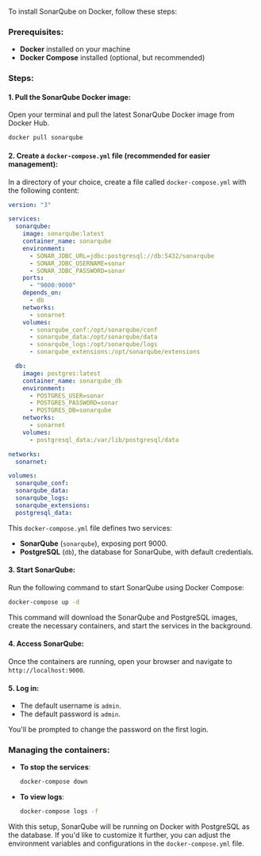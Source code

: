 To install SonarQube on Docker, follow these steps:

### Prerequisites:
- **Docker** installed on your machine
- **Docker Compose** installed (optional, but recommended)

### Steps:

#### 1. Pull the SonarQube Docker image:
Open your terminal and pull the latest SonarQube Docker image from Docker Hub.

```bash
docker pull sonarqube
```

#### 2. Create a `docker-compose.yml` file (recommended for easier management):

In a directory of your choice, create a file called `docker-compose.yml` with the following content:

```yaml
version: "3"

services:
  sonarqube:
    image: sonarqube:latest
    container_name: sonarqube
    environment:
      - SONAR_JDBC_URL=jdbc:postgresql://db:5432/sonarqube
      - SONAR_JDBC_USERNAME=sonar
      - SONAR_JDBC_PASSWORD=sonar
    ports:
      - "9000:9000"
    depends_on:
      - db
    networks:
      - sonarnet
    volumes:
      - sonarqube_conf:/opt/sonarqube/conf
      - sonarqube_data:/opt/sonarqube/data
      - sonarqube_logs:/opt/sonarqube/logs
      - sonarqube_extensions:/opt/sonarqube/extensions

  db:
    image: postgres:latest
    container_name: sonarqube_db
    environment:
      - POSTGRES_USER=sonar
      - POSTGRES_PASSWORD=sonar
      - POSTGRES_DB=sonarqube
    networks:
      - sonarnet
    volumes:
      - postgresql_data:/var/lib/postgresql/data

networks:
  sonarnet:

volumes:
  sonarqube_conf:
  sonarqube_data:
  sonarqube_logs:
  sonarqube_extensions:
  postgresql_data:
```

This `docker-compose.yml` file defines two services:
- **SonarQube** (`sonarqube`), exposing port 9000.
- **PostgreSQL** (`db`), the database for SonarQube, with default credentials.

#### 3. Start SonarQube:

Run the following command to start SonarQube using Docker Compose:

```bash
docker-compose up -d
```

This command will download the SonarQube and PostgreSQL images, create the necessary containers, and start the services in the background.

#### 4. Access SonarQube:

Once the containers are running, open your browser and navigate to `http://localhost:9000`.

#### 5. Log in:

- The default username is `admin`.
- The default password is `admin`.

You'll be prompted to change the password on the first login.

### Managing the containers:

- **To stop the services**:  
  ```bash
  docker-compose down
  ```

- **To view logs**:  
  ```bash
  docker-compose logs -f
  ```

With this setup, SonarQube will be running on Docker with PostgreSQL as the database. If you'd like to customize it further, you can adjust the environment variables and configurations in the `docker-compose.yml` file.